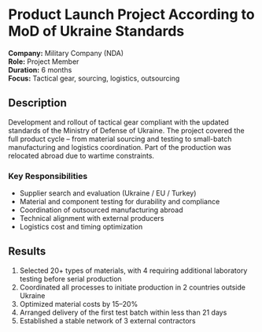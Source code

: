 # Product Launch Project According to MoD of Ukraine Standards

**Company:** Military Company (NDA)  
**Role:** Project Member  
**Duration:** 6 months  
**Focus:** Tactical gear, sourcing, logistics, outsourcing

## Description

Development and rollout of tactical gear compliant with the updated standards of the Ministry of Defense of Ukraine. The project covered the full product cycle – from material sourcing and testing to small-batch manufacturing and logistics coordination. Part of the production was relocated abroad due to wartime constraints.

### Key Responsibilities

- Supplier search and evaluation (Ukraine / EU / Turkey)  
- Material and component testing for durability and compliance  
- Coordination of outsourced manufacturing abroad  
- Technical alignment with external producers  
- Logistics cost and timing optimization

## Results

1. Selected 20+ types of materials, with 4 requiring additional laboratory testing before serial production  
2. Coordinated all processes to initiate production in 2 countries outside Ukraine  
3. Optimized material costs by 15–20%  
4. Arranged delivery of the first test batch within less than 21 days  
5. Established a stable network of 3 external contractors
